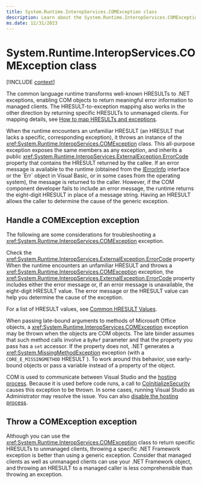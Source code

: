```yaml
---
title: System.Runtime.InteropServices.COMException class
description: Learn about the System.Runtime.InteropServices.COMException class.
ms.date: 12/31/2023
---
```

# System.Runtime.InteropServices.COMException class

[!INCLUDE [context](includes/context.md)]

The common language runtime transforms well-known HRESULTs to .NET exceptions, enabling COM objects to return meaningful error information to managed clients. The HRESULT-to-exception mapping also works in the other direction by returning specific HRESULTs to unmanaged clients. For mapping details, see [How to map HRESULTs and exceptions](../../framework/interop/how-to-map-hresults-and-exceptions.md).

When the runtime encounters an unfamiliar HRESULT (an HRESULT that lacks a specific, corresponding exception), it throws an instance of the <xref:System.Runtime.InteropServices.COMException> class. This all-purpose exception exposes the same members as any exception, and inherits a public <xref:System.Runtime.InteropServices.ExternalException.ErrorCode> property that contains the HRESULT returned by the callee. If an error message is available to the runtime (obtained from the [IErrorInfo](https://docs.microsoft.com/previous-versions/windows/desktop/ms723041(v=vs.85)) interface or the `Err` object in Visual Basic, or in some cases from the operating system), the message is returned to the caller. However, if the COM component developer fails to include an error message, the runtime returns the eight-digit HRESULT in place of a message string. Having an HRESULT allows the caller to determine the cause of the generic exception.

## Handle a COMException exception

The following are some considerations for troubleshooting a <xref:System.Runtime.InteropServices.COMException> exception.

Check the <xref:System.Runtime.InteropServices.ExternalException.ErrorCode> property
When the runtime encounters an unfamiliar HRESULT and throws a <xref:System.Runtime.InteropServices.COMException> exception,  the <xref:System.Runtime.InteropServices.ExternalException.ErrorCode> property includes either the error message or, if an error message is unavailable, the eight-digit HRESULT value. The error message or the HRESULT value can help you determine the cause of the exception.

For a list of HRESULT values, see [Common HRESULT Values](/windows/win32/seccrypto/common-hresult-values).

When passing late-bound arguments to methods of Microsoft Office objects, a <xref:System.Runtime.InteropServices.COMException> exception may be thrown when the objects are COM objects. The late binder assumes that such method calls involve a `ByRef` parameter and that the property you pass has a `set` accessor. If the property does not, .NET generates a <xref:System.MissingMethodException> exception (with a `CORE_E_MISSINGMETHOD` HRESULT ). To work around this behavior, use early-bound objects or pass a variable instead of a property of the object.

COM is used to communicate between Visual Studio and the [hosting process](/visualstudio/ide/hosting-process-vshost-exe?view=vs-2015). Because it is used before code runs, a call to [CoInitializeSecurity](/windows/win32/api/combaseapi/nf-combaseapi-coinitializesecurity) causes this exception to be thrown. In some cases, running Visual Studio as Administrator may resolve the issue. You can also [disable the hosting process](/visualstudio/ide/how-to-disable-the-hosting-process?view=vs-2015).

## Throw a COMException exception

Although you can use the <xref:System.Runtime.InteropServices.COMException> class to return specific HRESULTs to unmanaged clients, throwing a specific .NET Framework exception is better than using a generic exception. Consider that managed clients as well as unmanaged clients can use your .NET Framework object, and throwing an HRESULT to a managed caller is less comprehensible than throwing an exception.
